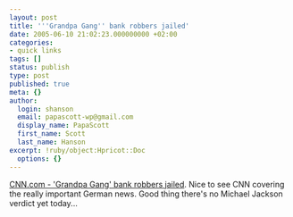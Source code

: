 ```yaml
---
layout: post
title: '''Grandpa Gang'' bank robbers jailed'
date: 2005-06-10 21:02:23.000000000 +02:00
categories:
- quick links
tags: []
status: publish
type: post
published: true
meta: {}
author:
  login: shanson
  email: papascott-wp@gmail.com
  display_name: PapaScott
  first_name: Scott
  last_name: Hanson
excerpt: !ruby/object:Hpricot::Doc
  options: {}
---
```

<p><a href="http://www.cnn.com/2005/WORLD/europe/06/10/germany.grandpas.ap/index.html" title="CNN.com - 'Grandpa Gang' bank robbers jailed - Jun 10, 2005">CNN.com - 'Grandpa Gang' bank robbers jailed</a>. Nice to see CNN covering the really important German news. Good thing there's no Michael Jackson verdict yet today...</p>
